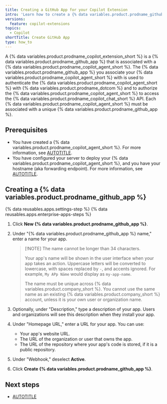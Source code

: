 ```yaml
---
title: Creating a GitHub App for your Copilot Extension
intro: 'Learn how to create a {% data variables.product.prodname_github_app %} for your {% data variables.product.prodname_copilot_extension_short %}.'
versions:
  feature: copilot-extensions
topics:
  - Copilot
shortTitle: Create GitHub App
type: how_to
---
```


A {% data variables.product.prodname_copilot_extension_short %} is a {% data variables.product.prodname_github_app %} that is associated with a {% data variables.product.prodname_copilot_agent_short %}. The {% data variables.product.prodname_github_app %} you associate your {% data variables.product.prodname_copilot_agent_short %} with is used to authenticate the {% data variables.product.prodname_copilot_agent_short %} with {% data variables.product.prodname_dotcom %} and to authorize the {% data variables.product.prodname_copilot_agent_short %} to access the {% data variables.product.prodname_copilot_chat_short %} API. Each {% data variables.product.prodname_copilot_agent_short %} must be associated with a unique {% data variables.product.prodname_github_app %}.

## Prerequisites

* You have created a {% data variables.product.prodname_copilot_agent_short %}. For more information, see [AUTOTITLE](/copilot/building-copilot-extensions/building-a-copilot-agent-for-your-copilot-extension).
* You have configured your server to deploy your {% data variables.product.prodname_copilot_agent_short %}, and you have your hostname (aka forwarding endpoint). For more information, see [AUTOTITLE](/copilot/building-copilot-extensions/creating-a-copilot-extension/configuring-your-server-to-deploy-your-copilot-agent).

## Creating a {% data variables.product.prodname_github_app %}

{% data reusables.apps.settings-step %}
{% data reusables.apps.enterprise-apps-steps %}
1. Click **New {% data variables.product.prodname_github_app %}**.
1. Under "{% data variables.product.prodname_github_app %} name," enter a name for your app.

    > [!NOTE] The name cannot be longer than 34 characters.
    >
    >Your app's name will be shown in the user interface when your app takes an action. Uppercase letters will be converted to lowercase, with spaces replaced by `-`, and accents ignored. For example, `My APp Näme` would display as `my-app-name`.
    >
    > The name must be unique across {% data variables.product.company_short %}. You cannot use the same name as an existing {% data variables.product.company_short %} account, unless it is your own user or organization name.

1. Optionally, under "Description," type a description of your app. Users and organizations will see this description when they install your app.
1. Under "Homepage URL," enter a URL for your app. You can use:
    * Your app's website URL.
    * The URL of the organization or user that owns the app.
    * The URL of the repository where your app's code is stored, if it is a public repository.
1. Under "Webhook," deselect **Active**.
1. Click **Create {% data variables.product.prodname_github_app %}**.

## Next steps

* [AUTOTITLE](/copilot/building-copilot-extensions/creating-a-copilot-extension/configuring-your-github-app-for-your-copilot-agent)
